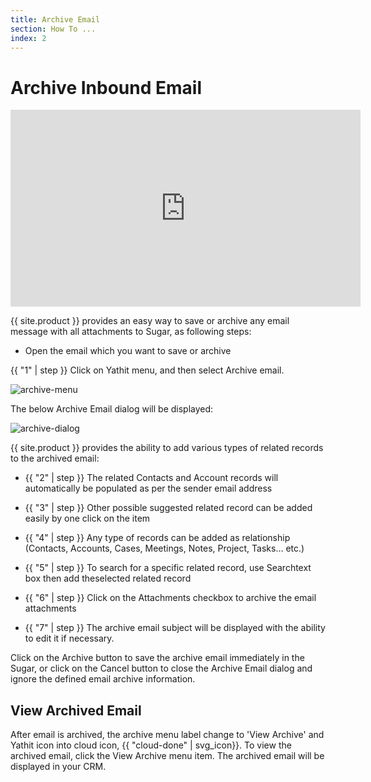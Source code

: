 ```yaml
---
title: Archive Email
section: How To ...
index: 2
---
```

# Archive Inbound Email

<iframe width="560" height="315" src="https://www.youtube.com/embed/TcwbeEQsId0?list=PL0ZVs2MTcLP82s0qTsQ3RTZXad_dZCSbU"  frameborder="0" allowfullscreen></iframe>

{{ site.product }}  provides an easy way to save or archive any email message with all attachments to Sugar, as following steps:

* Open the email which you want to save or archive

{{ "1" | step }} Click on Yathit menu, and then select Archive email. 

![archive-menu](https://yathit-assets.storage.googleapis.com/web/archive-menu.png)


The below Archive Email dialog will be displayed:

![archive-dialog](https://yathit-assets.storage.googleapis.com/web/archive-dialog.png) 


{{ site.product }}  provides the ability to add various types of related records to the archived email:

* {{ "2" | step }} The related Contacts and Account records will automatically be populated as per the sender email address

* {{ "3" | step }} Other possible suggested related record can be added easily by one click on the item

* {{ "4" | step }} Any type of records can be added as relationship (Contacts, Accounts, Cases, Meetings, Notes, Project, Tasks… etc.)

* {{ "5" | step }} To search for a specific related record, use Searchtext box then add theselected related record

* {{ "6" | step }} Click on the Attachments checkbox to archive the email attachments

* {{ "7" | step }} The archive email subject will be displayed with the ability to edit it if necessary.

Click on the Archive button to save the archive email immediately in the Sugar, or click on the Cancel button to close the Archive Email dialog and ignore the defined email archive information.


## View Archived Email

After email is archived, the archive menu label change to 'View Archive' and Yathit icon into cloud icon, {{ "cloud-done" | svg_icon}}. To view the archived email, click the View Archive menu item. The archived email will be displayed in your CRM.


